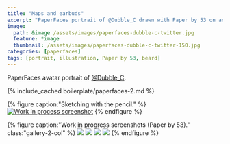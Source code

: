 ```yaml
---
title: "Maps and earbuds"
excerpt: "PaperFaces portrait of @Dubble_C drawn with Paper by 53 on an iPad."
image: 
  path: &image /assets/images/paperfaces-dubble-c-twitter.jpg 
  feature: *image
  thumbnail: /assets/images/paperfaces-dubble-c-twitter-150.jpg
categories: [paperfaces]
tags: [portrait, illustration, Paper by 53, beard]
---
```


PaperFaces avatar portrait of <a href="https://twitter.com/Dubble_C">@Dubble_C</a>.

{% include_cached boilerplate/paperfaces-2.md %}

{% figure caption:"Sketching with the pencil." %}
[![Work in process screenshot](/assets/images/paperfaces-dubble-c-process-1-750.jpg)](/assets/images/paperfaces-dubble-c-process-1-lg.jpg)
{% endfigure %}

{% figure caption:"Work in progress screenshots (Paper by 53)." class:"gallery-2-col" %}
[![](/assets/images/paperfaces-dubble-c-process-2-600.jpg)](/assets/images/paperfaces-dubble-c-process-2-lg.jpg)
[![](/assets/images/paperfaces-dubble-c-process-3-600.jpg)](/assets/images/paperfaces-dubble-c-process-3-lg.jpg)
[![](/assets/images/paperfaces-dubble-c-process-4-600.jpg)](/assets/images/paperfaces-dubble-c-process-4-lg.jpg)
[![](/assets/images/paperfaces-dubble-c-process-5-600.jpg)](/assets/images/paperfaces-dubble-c-process-5-lg.jpg)
{% endfigure %}
